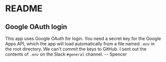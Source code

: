 # README

## Google OAuth login

This app uses Google OAuth for login. You need a secret key for the Google Apps
API, which the app will load automatically from a file named `.env` in the root
directory. We can't commit the keys to GitHub. I sent out the contents of
`.env` on the Slack `#general` channel. -- Spencer
